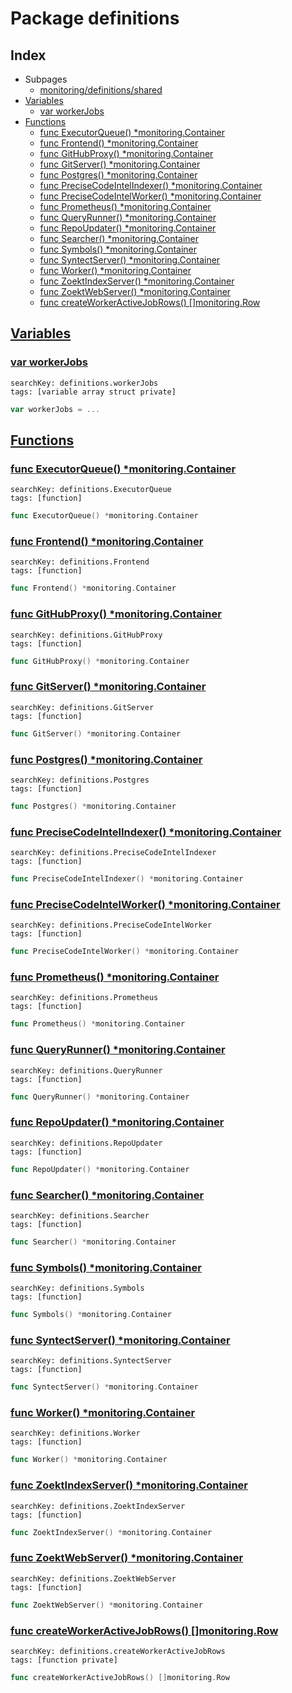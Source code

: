 # Package definitions

## Index

* Subpages
  * [monitoring/definitions/shared](definitions/shared.md)
* [Variables](#var)
    * [var workerJobs](#workerJobs)
* [Functions](#func)
    * [func ExecutorQueue() *monitoring.Container](#ExecutorQueue)
    * [func Frontend() *monitoring.Container](#Frontend)
    * [func GitHubProxy() *monitoring.Container](#GitHubProxy)
    * [func GitServer() *monitoring.Container](#GitServer)
    * [func Postgres() *monitoring.Container](#Postgres)
    * [func PreciseCodeIntelIndexer() *monitoring.Container](#PreciseCodeIntelIndexer)
    * [func PreciseCodeIntelWorker() *monitoring.Container](#PreciseCodeIntelWorker)
    * [func Prometheus() *monitoring.Container](#Prometheus)
    * [func QueryRunner() *monitoring.Container](#QueryRunner)
    * [func RepoUpdater() *monitoring.Container](#RepoUpdater)
    * [func Searcher() *monitoring.Container](#Searcher)
    * [func Symbols() *monitoring.Container](#Symbols)
    * [func SyntectServer() *monitoring.Container](#SyntectServer)
    * [func Worker() *monitoring.Container](#Worker)
    * [func ZoektIndexServer() *monitoring.Container](#ZoektIndexServer)
    * [func ZoektWebServer() *monitoring.Container](#ZoektWebServer)
    * [func createWorkerActiveJobRows() []monitoring.Row](#createWorkerActiveJobRows)


## <a id="var" href="#var">Variables</a>

### <a id="workerJobs" href="#workerJobs">var workerJobs</a>

```
searchKey: definitions.workerJobs
tags: [variable array struct private]
```

```Go
var workerJobs = ...
```

## <a id="func" href="#func">Functions</a>

### <a id="ExecutorQueue" href="#ExecutorQueue">func ExecutorQueue() *monitoring.Container</a>

```
searchKey: definitions.ExecutorQueue
tags: [function]
```

```Go
func ExecutorQueue() *monitoring.Container
```

### <a id="Frontend" href="#Frontend">func Frontend() *monitoring.Container</a>

```
searchKey: definitions.Frontend
tags: [function]
```

```Go
func Frontend() *monitoring.Container
```

### <a id="GitHubProxy" href="#GitHubProxy">func GitHubProxy() *monitoring.Container</a>

```
searchKey: definitions.GitHubProxy
tags: [function]
```

```Go
func GitHubProxy() *monitoring.Container
```

### <a id="GitServer" href="#GitServer">func GitServer() *monitoring.Container</a>

```
searchKey: definitions.GitServer
tags: [function]
```

```Go
func GitServer() *monitoring.Container
```

### <a id="Postgres" href="#Postgres">func Postgres() *monitoring.Container</a>

```
searchKey: definitions.Postgres
tags: [function]
```

```Go
func Postgres() *monitoring.Container
```

### <a id="PreciseCodeIntelIndexer" href="#PreciseCodeIntelIndexer">func PreciseCodeIntelIndexer() *monitoring.Container</a>

```
searchKey: definitions.PreciseCodeIntelIndexer
tags: [function]
```

```Go
func PreciseCodeIntelIndexer() *monitoring.Container
```

### <a id="PreciseCodeIntelWorker" href="#PreciseCodeIntelWorker">func PreciseCodeIntelWorker() *monitoring.Container</a>

```
searchKey: definitions.PreciseCodeIntelWorker
tags: [function]
```

```Go
func PreciseCodeIntelWorker() *monitoring.Container
```

### <a id="Prometheus" href="#Prometheus">func Prometheus() *monitoring.Container</a>

```
searchKey: definitions.Prometheus
tags: [function]
```

```Go
func Prometheus() *monitoring.Container
```

### <a id="QueryRunner" href="#QueryRunner">func QueryRunner() *monitoring.Container</a>

```
searchKey: definitions.QueryRunner
tags: [function]
```

```Go
func QueryRunner() *monitoring.Container
```

### <a id="RepoUpdater" href="#RepoUpdater">func RepoUpdater() *monitoring.Container</a>

```
searchKey: definitions.RepoUpdater
tags: [function]
```

```Go
func RepoUpdater() *monitoring.Container
```

### <a id="Searcher" href="#Searcher">func Searcher() *monitoring.Container</a>

```
searchKey: definitions.Searcher
tags: [function]
```

```Go
func Searcher() *monitoring.Container
```

### <a id="Symbols" href="#Symbols">func Symbols() *monitoring.Container</a>

```
searchKey: definitions.Symbols
tags: [function]
```

```Go
func Symbols() *monitoring.Container
```

### <a id="SyntectServer" href="#SyntectServer">func SyntectServer() *monitoring.Container</a>

```
searchKey: definitions.SyntectServer
tags: [function]
```

```Go
func SyntectServer() *monitoring.Container
```

### <a id="Worker" href="#Worker">func Worker() *monitoring.Container</a>

```
searchKey: definitions.Worker
tags: [function]
```

```Go
func Worker() *monitoring.Container
```

### <a id="ZoektIndexServer" href="#ZoektIndexServer">func ZoektIndexServer() *monitoring.Container</a>

```
searchKey: definitions.ZoektIndexServer
tags: [function]
```

```Go
func ZoektIndexServer() *monitoring.Container
```

### <a id="ZoektWebServer" href="#ZoektWebServer">func ZoektWebServer() *monitoring.Container</a>

```
searchKey: definitions.ZoektWebServer
tags: [function]
```

```Go
func ZoektWebServer() *monitoring.Container
```

### <a id="createWorkerActiveJobRows" href="#createWorkerActiveJobRows">func createWorkerActiveJobRows() []monitoring.Row</a>

```
searchKey: definitions.createWorkerActiveJobRows
tags: [function private]
```

```Go
func createWorkerActiveJobRows() []monitoring.Row
```

